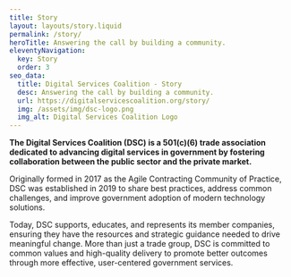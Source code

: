 ```yaml
---
title: Story
layout: layouts/story.liquid
permalink: /story/
heroTitle: Answering the call by building a community.
eleventyNavigation:
  key: Story
  order: 3
seo_data:
  title: Digital Services Coalition - Story
  desc: Answering the call by building a community.
  url: https://digitalservicescoalition.org/story/
  img: /assets/img/dsc-logo.png
  img_alt: Digital Services Coalition Logo
---
```

**The Digital Services Coalition (DSC) is a 501(c)(6) trade association dedicated to advancing digital services in government by fostering collaboration between the public sector and the private market.**  </br>

Originally formed in 2017 as the Agile Contracting Community of Practice, DSC was established in 2019 to share best practices, address common challenges, and improve government adoption of modern technology solutions. </br>

Today, DSC supports, educates, and represents its member companies, ensuring they have the resources and strategic guidance needed to drive meaningful change. More than just a trade group, DSC is committed to common values and high-quality delivery to promote better outcomes through more effective, user-centered government services. </br>